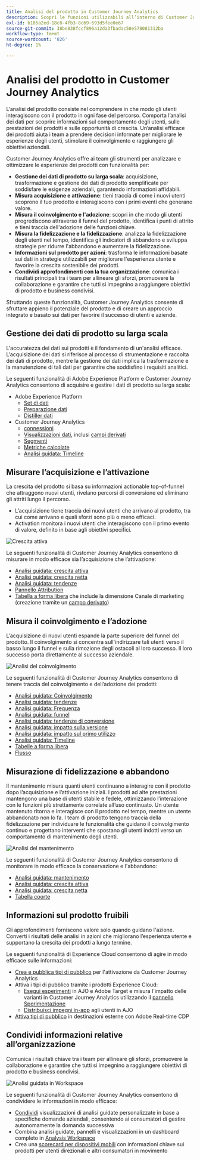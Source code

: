 ```yaml
---
title: Analisi del prodotto in Customer Journey Analytics
description: Scopri le funzioni utilizzabili all’interno di Customer Journey Analytics per eseguire l’analisi dei prodotti in modo efficace.
exl-id: b185a2ed-18c8-4fb3-8c69-693d5fee0e67
source-git-commit: 38be838fccf896a12da3fbadac50e578081312ba
workflow-type: tm+mt
source-wordcount: '826'
ht-degree: 1%

---
```


# Analisi del prodotto in Customer Journey Analytics

L’analisi del prodotto consiste nel comprendere in che modo gli utenti interagiscono con il prodotto in ogni fase del percorso. Comporta l’analisi dei dati per scoprire informazioni sul comportamento degli utenti, sulle prestazioni dei prodotti e sulle opportunità di crescita. Un’analisi efficace dei prodotti aiuta i team a prendere decisioni informate per migliorare le esperienze degli utenti, stimolare il coinvolgimento e raggiungere gli obiettivi aziendali.

Customer Journey Analytics offre ai team gli strumenti per analizzare e ottimizzare le esperienze dei prodotti con funzionalità per:

* **Gestione dei dati di prodotto su larga scala**: acquisizione, trasformazione e gestione dei dati di prodotto semplificate per soddisfare le esigenze aziendali, garantendo informazioni affidabili.
* **Misura acquisizione e attivazione**: tieni traccia di come i nuovi utenti scoprono il tuo prodotto e interagiscono con i primi eventi che generano valore.
* **Misura il coinvolgimento e l&#39;adozione**: scopri in che modo gli utenti progrediscono attraverso il funnel del prodotto, identifica i punti di attrito e tieni traccia dell&#39;adozione delle funzioni chiave.
* **Misura la fidelizzazione e la fidelizzazione**: analizza la fidelizzazione degli utenti nel tempo, identifica gli indicatori di abbandono e sviluppa strategie per ridurre l&#39;abbandono e aumentare la fidelizzazione.
* **Informazioni sul prodotto per azioni**: trasforma le informazioni basate sui dati in strategie utilizzabili per migliorare l&#39;esperienza utente e favorire la crescita sostenibile dei prodotti.
* **Condividi approfondimenti con la tua organizzazione**: comunica i risultati principali tra i team per allineare gli sforzi, promuovere la collaborazione e garantire che tutti si impegnino a raggiungere obiettivi di prodotto e business condivisi.

Sfruttando queste funzionalità, Customer Journey Analytics consente di sfruttare appieno il potenziale del prodotto e di creare un approccio integrato e basato sui dati per favorire il successo di utenti e aziende.

## Gestione dei dati di prodotto su larga scala

L&#39;accuratezza dei dati sui prodotti è il fondamento di un&#39;analisi efficace. L’acquisizione dei dati si riferisce al processo di strumentazione e raccolta dei dati di prodotto, mentre la gestione dei dati implica la trasformazione e la manutenzione di tali dati per garantire che soddisfino i requisiti analitici.

Le seguenti funzionalità di Adobe Experience Platform e Customer Journey Analytics consentono di acquisire e gestire i dati di prodotto su larga scala:

* Adobe Experience Platform
   * [Set di dati&#x200B;](https://experienceleague.adobe.com/it/docs/experience-platform/catalog/datasets/overview)
   * [Preparazione dati&#x200B;](https://experienceleague.adobe.com/it/docs/experience-platform/data-prep/home)
   * [Distiller dati&#x200B;](https://experienceleague.adobe.com/it/docs/experience-platform/query/data-distiller/overview)
* Customer Journey Analytics
   * [connessioni&#x200B;](/help/connections/overview.md)
   * [Visualizzazioni dati](/help/data-views/data-views.md), inclusi [campi derivati&#x200B;](/help/data-views/derived-fields/derived-fields.md)
   * [Segmenti&#x200B;](/help/components/segments/seg-overview.md)
   * [Metriche calcolate](/help/components/calc-metrics/calc-metr-overview.md)
   * [Analisi guidata&#x200B;: Timeline&#x200B;](/help/guided-analysis/types/timeline.md)

## Misurare l’acquisizione e l’attivazione

La crescita del prodotto si basa su informazioni actionable top-of-funnel che attraggono nuovi utenti, rivelano percorsi di conversione ed eliminano gli attriti lungo il percorso.

* L’acquisizione tiene traccia dei nuovi utenti che arrivano al prodotto, tra cui come arrivano e quali sforzi sono più o meno efficaci.
* Activation monitora i nuovi utenti che interagiscono con il primo evento di valore, definito in base agli obiettivi specifici.

![Crescita attiva](/help/guided-analysis/assets/active.png)

Le seguenti funzionalità di Customer Journey Analytics consentono di misurare in modo efficace sia l’acquisizione che l’attivazione:

* [Analisi guidata&#x200B;: crescita attiva](/help/guided-analysis/types/active-growth.md)
* [Analisi guidata: crescita netta](/help/guided-analysis/types/net-growth.md)
* [Analisi guidata: tendenze](/help/guided-analysis//types/trends.md)
* [Pannello Attribution&#x200B;](/help/analysis-workspace/c-panels/attribution.md)
* [Tabella a forma libera](/help/analysis-workspace/c-panels/freeform-panel.md) che include la dimensione Canale di marketing (creazione tramite un [campo derivato](/help/data-views/derived-fields/derived-fields.md))

## Misura il coinvolgimento e l’adozione

L’acquisizione di nuovi utenti espande la parte superiore del funnel del prodotto. Il coinvolgimento si concentra sull&#39;indirizzare tali utenti verso il basso lungo il funnel e sulla rimozione degli ostacoli al loro successo. Il loro successo porta direttamente al successo aziendale.

![Analisi del coinvolgimento](/help/guided-analysis/assets/feature-matrix.png)

Le seguenti funzionalità di Customer Journey Analytics consentono di tenere traccia del coinvolgimento e dell’adozione dei prodotti:

* [Analisi guidata: Coinvolgimento](/help/guided-analysis/types/engagement.md)
* [Analisi guidata: tendenze](/help/guided-analysis/types/trends.md)
* [Analisi guidata: Frequenza](/help/guided-analysis/types/frequency.md)
* [Analisi guidata: funnel](/help/guided-analysis/types/funnel.md)
* [Analisi guidata: tendenze di conversione](/help/guided-analysis/types/conversion-trends.md)
* [Analisi guidata: impatto sulla versione](/help/guided-analysis/types/release-impact.md)
* [Analisi guidata: impatto sul primo utilizzo&#x200B;](/help/guided-analysis/types/first-use-impact.md)
* [Analisi guidata: Timeline](/help/guided-analysis/types/timeline.md)
* [Tabelle a forma libera&#x200B;](/help/analysis-workspace/c-panels/freeform-panel.md)
* [Flusso](/help/analysis-workspace/visualizations/c-flow/flow.md)

## Misurazione di fidelizzazione e abbandono

Il mantenimento misura quanti utenti continuano a interagire con il prodotto dopo l’acquisizione e l’attivazione iniziali. I prodotti ad alte prestazioni mantengono una base di utenti stabile e fedele, ottimizzando l’interazione con le funzioni più strettamente correlate all’uso continuato. Un utente mantenuto ritorna e interagisce con il prodotto nel tempo, mentre un utente abbandonato non lo fa. I team di prodotto tengono traccia della fidelizzazione per individuare le funzionalità che guidano il coinvolgimento continuo e progettano interventi che spostano gli utenti indotti verso un comportamento di mantenimento degli utenti.

![Analisi del mantenimento](/help/guided-analysis/assets/retention.png)

Le seguenti funzionalità di Customer Journey Analytics consentono di monitorare in modo efficace la conservazione e l&#39;abbandono:

* [Analisi guidata: mantenimento](/help/guided-analysis/types/retention.md)&#x200B;
* [Analisi guidata: crescita attiva](/help/guided-analysis/types/active-growth.md)
* [Analisi guidata: crescita netta](/help/guided-analysis/types/net-growth.md)
* [Tabella coorte&#x200B;](/help/analysis-workspace/visualizations/cohort-table/cohort-analysis.md)

## Informazioni sul prodotto fruibili

Gli approfondimenti forniscono valore solo quando guidano l&#39;azione. Converti i risultati delle analisi in azioni che migliorano l’esperienza utente e supportano la crescita dei prodotti a lungo termine.

Le seguenti funzionalità di Experience Cloud consentono di agire in modo efficace sulle informazioni:

* [Crea e pubblica tipi di pubblico](/help/components/audiences/publish.md)&#x200B; per l&#39;attivazione da Customer Journey Analytics
* Attiva i tipi di pubblico tramite i prodotti Experience Cloud:
   * [Esegui esperimenti](https://experienceleague.adobe.com/it/docs/journey-optimizer/using/content-management/content-experiment/get-started-experiment) in AJO e Adobe Target e misura l&#39;impatto delle varianti in Customer Journey Analytics utilizzando il [pannello Sperimentazione](/help/analysis-workspace/c-panels/experimentation.md)
   * [Distribuisci impegni in-app](https://experienceleague.adobe.com/it/docs/journey-optimizer/using/channels/in-app/get-started-in-app) agli utenti in AJO
* [Attiva tipi di pubblico](https://experienceleague.adobe.com/it/docs/experience-platform/destinations/ui/activate/activation-overview) in destinazioni esterne con Adobe Real-time CDP&#x200B;

## Condividi informazioni relative all’organizzazione&#x200B;

Comunica i risultati chiave tra i team per allineare gli sforzi, promuovere la collaborazione e garantire che tutti si impegnino a raggiungere obiettivi di prodotto e business condivisi.

![Analisi guidata in Workspace](assets/guided-analysis-workspace.png)

Le seguenti funzionalità di Customer Journey Analytics consentono di condividere le informazioni in modo efficace:

* [Condividi](/help/analysis-workspace/curate-share/share-projects.md) visualizzazioni di analisi guidate personalizzate in base a specifiche domande aziendali, consentendo ai consumatori di gestire autonomamente la domanda successiva
* Combina analisi guidate, pannelli e visualizzazioni in un dashboard completo in [Analysis Workspace](/help/analysis-workspace/home.md)
* Crea una [scorecard per dispositivi mobili](/help/mobile-app/home.md) con informazioni chiave sui prodotti per utenti direzionali e altri consumatori in movimento
